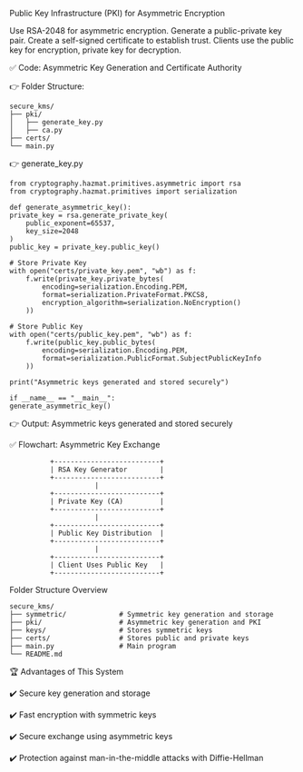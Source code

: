 Public Key Infrastructure (PKI) for Asymmetric Encryption


Use RSA-2048 for asymmetric encryption.
Generate a public-private key pair.
Create a self-signed certificate to establish trust.
Clients use the public key for encryption, private key for decryption.

✅ Code: Asymmetric Key Generation and Certificate Authority

👉 Folder Structure:


    secure_kms/
    ├── pki/
    │   ├── generate_key.py
    │   ├── ca.py
    ├── certs/
    └── main.py

👉 generate_key.py


    from cryptography.hazmat.primitives.asymmetric import rsa
    from cryptography.hazmat.primitives import serialization

    def generate_asymmetric_key():
    private_key = rsa.generate_private_key(
        public_exponent=65537,
        key_size=2048
    )
    public_key = private_key.public_key()

    # Store Private Key
    with open("certs/private_key.pem", "wb") as f:
        f.write(private_key.private_bytes(
            encoding=serialization.Encoding.PEM,
            format=serialization.PrivateFormat.PKCS8,
            encryption_algorithm=serialization.NoEncryption()
        ))

    # Store Public Key
    with open("certs/public_key.pem", "wb") as f:
        f.write(public_key.public_bytes(
            encoding=serialization.Encoding.PEM,
            format=serialization.PublicFormat.SubjectPublicKeyInfo
        ))

    print("Asymmetric keys generated and stored securely")

    if __name__ == "__main__":
    generate_asymmetric_key()

👉 Output:
Asymmetric keys generated and stored securely

✅ Flowchart: Asymmetric Key Exchange

              +--------------------------+
              | RSA Key Generator        |
              +--------------------------+
                         |
              +--------------------------+
              | Private Key (CA)         |
              +--------------------------+
                         |
              +--------------------------+
              | Public Key Distribution  |
              +--------------------------+
                         |
              +--------------------------+
              | Client Uses Public Key   |
              +--------------------------+



Folder Structure Overview

    secure_kms/
    ├── symmetric/             # Symmetric key generation and storage
    ├── pki/                   # Asymmetric key generation and PKI
    ├── keys/                  # Stores symmetric keys
    ├── certs/                 # Stores public and private keys
    ├── main.py                # Main program
    └── README.md


🏆 Advantages of This System

✔️ Secure key generation and storage

✔️ Fast encryption with symmetric keys

✔️ Secure exchange using asymmetric keys

✔️ Protection against man-in-the-middle attacks with Diffie-Hellman



